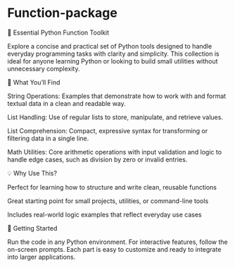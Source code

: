 # Function-package

🧠 Essential Python Function Toolkit

Explore a concise and practical set of Python tools designed to handle everyday programming tasks with clarity and simplicity. This collection is ideal for anyone learning Python or looking to build small utilities without unnecessary complexity.

🔧 What You’ll Find

String Operations: Examples that demonstrate how to work with and format textual data in a clean and readable way.

List Handling: Use of regular lists to store, manipulate, and retrieve values.

List Comprehension: Compact, expressive syntax for transforming or filtering data in a single line.

Math Utilities: Core arithmetic operations with input validation and logic to handle edge cases, such as division by zero or invalid entries.


💡 Why Use This?

Perfect for learning how to structure and write clean, reusable functions

Great starting point for small projects, utilities, or command-line tools

Includes real-world logic examples that reflect everyday use cases


🚀 Getting Started

Run the code in any Python environment. For interactive features, follow the on-screen prompts. Each part is easy to customize and ready to integrate into larger applications.
